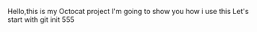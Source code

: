 Hello,this is my Octocat project
I'm going to show you how i use this
Let's start with git init 555


